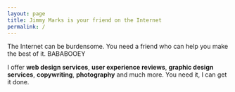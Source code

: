 ```yaml
---
layout: page
title: Jimmy Marks is your friend on the Internet
permalink: /
---
```


The Internet can be burdensome. You need a friend who can help you make the best of it. BABABOOEY

I offer __web design services__, __user experience reviews__, __graphic design services__, __copywriting__, __photography__ and much more. You need it, I can get it done.
